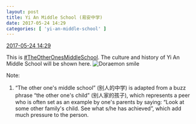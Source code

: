 ```yaml
---
layout: post
title: Yi An Middle School (易安中学)
date: 2017-05-24 14:29
categories: [ 'yi-an-middle-school' ]
---
```


<div class="weibo-info">
  <a href="http://weibo.com/6074218720/F4AxhphV4">2017-05-24 14:29</a>
</div>

This is [#TheOtherOnesMiddleSchool](http://weibo.com/p/100808929ede3eceae199f10131a250f58426a). The culture and history of Yi An Middle School will be shown here. ![Doraemon smile](http://img.t.sinajs.cn/t4/appstyle/expression/ext/normal/9e/jqmweixiao_org.gif)

<!-- more -->

Note:
1. “The other one's middle school” (别人的中学) is adapted from a buzz phrase “the other one's child” (别人家的孩子), which represents a peer who is often set as an example by one's parents by saying: “Look at some other family's child. See what s/he has achieved”, which add much pressure to the person.
